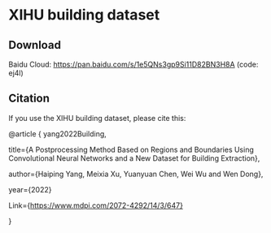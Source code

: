 # XIHU building dataset
## Download
   Baidu Cloud: https://pan.baidu.com/s/1e5QNs3gp9Si11D82BN3H8A (code: ej4l)
## Citation
If you use the XIHU building dataset, please cite this:

 
 @article { yang2022Building,
  
  title={A Postprocessing Method Based on Regions and Boundaries Using Convolutional Neural Networks and a New Dataset for Building Extraction},
  
  author={Haiping Yang, Meixia Xu, Yuanyuan Chen, Wei Wu and Wen Dong},
  
  year={2022}
  
  Link={https://www.mdpi.com/2072-4292/14/3/647}

}
